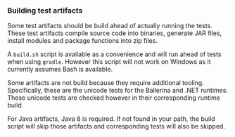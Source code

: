 <!--
#
# Licensed to the Apache Software Foundation (ASF) under one or more
# contributor license agreements.  See the NOTICE file distributed with
# this work for additional information regarding copyright ownership.
# The ASF licenses this file to You under the Apache License, Version 2.0
# (the "License"); you may not use this file except in compliance with
# the License.  You may obtain a copy of the License at
#
#     http://www.apache.org/licenses/LICENSE-2.0
#
# Unless required by applicable law or agreed to in writing, software
# distributed under the License is distributed on an "AS IS" BASIS,
# WITHOUT WARRANTIES OR CONDITIONS OF ANY KIND, either express or implied.
# See the License for the specific language governing permissions and
# limitations under the License.
#
-->

### Building test artifacts

Some test artifacts should be build ahead of actually running the tests.
These test artifacts compile source code into binaries, generate JAR files,
install modules and package functions into zip files.

A `build.sh` script is available as a convenience and will run ahead of tests
when using `gradle`. However this script will not work on Windows as it currently
assumes Bash is available.

Some artifacts are not build because they require additional tooling.
Specifically, these are the unicode tests for the Ballerina and .NET runtimes.
These unicode tests are checked however in their corresponding runtime build.

For Java artifacts, Java 8 is required. If not found in your path, the build
script will skip those artifacts and corresponding tests will also be skipped.
